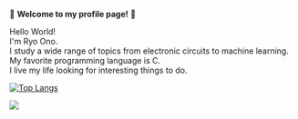 :balloon: **Welcome to my profile page!** :balloon:  

Hello World!  
I'm Ryo Ono.  
I study a wide range of topics from electronic circuits to machine learning.  
My favorite programming language is C.  
I live my life looking for interesting things to do.  

[![Top Langs](https://github-readme-stats.vercel.app/api/top-langs/?username=ryoono&layout=compact)](https://github.com/ryoono)

[![](https://github-profile-summary-cards.vercel.app/api/cards/profile-details?username=ryoono&theme=github)](https://github.com/ryoono)

<!--
**ryoono/ryoono** is a ✨ _special_ ✨ repository because its `README.md` (this file) appears on your GitHub profile.

Here are some ideas to get you started:

- 🔭 I’m currently working on ...
- 🌱 I’m currently learning ...
- 👯 I’m looking to collaborate on ...
- 🤔 I’m looking for help with ...
- 💬 Ask me about ...
- 📫 How to reach me: ...
- 😄 Pronouns: ...
- ⚡ Fun fact: ...
-->
